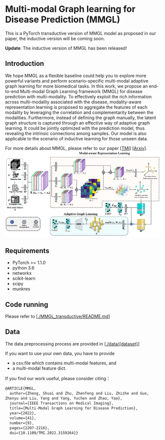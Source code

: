 # Multi-modal Graph learning for Disease Prediction (MMGL)

This is a PyTorch transductive version of MMGL model as proposed in our paper, the inductive version will be coming soon.

**Update**: The inductive version of MMGL has been released!

## Introduction
We hope MMGL as a flexible baseline could help you to explore more powerful variants and perform scenario-specific multi-modal adaptive graph learning for more biomedical tasks. In this work, we propose an end-to-end Multi-modal Graph Learning framework (MMGL) for disease prediction with multi-modality. To effectively exploit the rich information across multi-modality associated with the disease, modality-aware representation learning is proposed to aggregate the features of each modality by leveraging the correlation and complementarity between the modalities. Furthermore, instead of defining the graph manually, the latent graph structure is captured through an effective way of adaptive graph learning. It could be jointly optimized with the prediction model, thus revealing the intrinsic connections among samples. Our model is also applicable to the scenario of inductive learning for those unseen data.

For more details about MMGL, please refer to our paper [[TMI](https://ieeexplore.ieee.org/abstract/document/9733917)] [[Arxiv](https://arxiv.org/abs/2203.05880)].
![image](https://github.com/SsGood/MMGL/blob/main/img/MMGL.png)

## Requirements
* PyTorch >= 1.1.0
* python 3.6
* networkx
* scikit-learn
* scipy
* munkres

## Code running

Please refer to  [[./MMGL_transductive/README.md](https://github.com/SsGood/MMGL/blob/main/MMGL_transductive/README.md)]

## Data
The data preprocessing process are provided in [[./data/{dataset}](https://github.com/SsGood/MMGL/blob/main/data/)]

If you want to use your own data, you have to provide 
* a csv.file which contains multi-modal features, and
* a multi-modal feature dict.

If you find our work useful, please consider citing： 
```
@ARTICLE{MMGL,
  author={Zheng, Shuai and Zhu, Zhenfeng and Liu, Zhizhe and Guo, Zhenyu and Liu, Yang and Yang, Yuchen and Zhao, Yao},
  journal={IEEE Transactions on Medical Imaging}, 
  title={Multi-Modal Graph Learning for Disease Prediction}, 
  year={2022},
  volume={41},
  number={9},
  pages={2207-2216},
  doi={10.1109/TMI.2022.3159264}}
```
